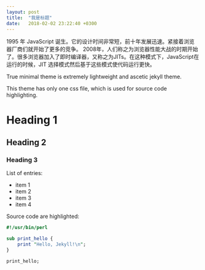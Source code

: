```yaml
---
layout: post
title:  "我是标题"
date:   2018-02-02 23:22:40 +0300
---
```


1995 年 JavaScript 诞生。它的设计时间非常短，前十年发展迅速。紧接着浏览器厂商们就开始了更多的竞争。
2008年，人们称之为浏览器性能大战的时期开始了。很多浏览器加入了即时编译器，又称之为JITs。在这种模式下，JavaScript在运行的时候，JIT 选择模式然后基于这些模式使代码运行更快。

True minimal theme is extremely lightweight and ascetic jekyll theme.

This theme has only one css file, which is used for source code highlighting. 


# Heading 1
## Heading 2
### Heading 3

List of entries:

- item 1
- item 2
- item 3
- item 4

Source code are highlighted:

```perl
#!/usr/bin/perl

sub print_hello {
    print "Hello, Jekyll!\n";
}

print_hello;
```
    